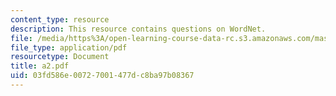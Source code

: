 ```yaml
---
content_type: resource
description: This resource contains questions on WordNet.
file: /media/https%3A/open-learning-course-data-rc.s3.amazonaws.com/mas-962-common-sense-reasoning-for-interactive-applications-fall-2006/03fd586e00727001477dc8ba97b08367_a2.pdf
file_type: application/pdf
resourcetype: Document
title: a2.pdf
uid: 03fd586e-0072-7001-477d-c8ba97b08367
---
```

